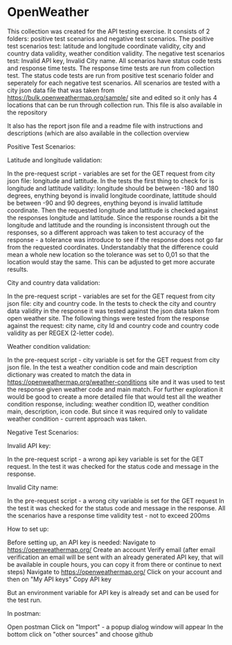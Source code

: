 # OpenWeather
This collection was created for the API testing exercise.
It consists of 2 folders: positive test scenarios and negative test scenarios.
The positive test scenarios test: latitude and longitude coordinate validity, city and country data validity, weather condition validity.
The negative test scenarios test: Invalid API key, Invalid City name.
All scenarios have status code tests and response time tests. The response time tests are run from collection test. The status code tests are run from positive test scenario folder and seperately for each negative test scenarios.
All scenarios are tested with a city json data file that was taken from https://bulk.openweathermap.org/sample/ site and edited so it only has 4 locations that can be run through collection run. This file is also available in the repository

It also has the report json file and a readme file with instructions and descriptions (which are also available in the collection overview

Positive Test Scenarios:

Latitude and longitude validation:

In the pre-request script - variables are set for the GET request from city json file: longitude and lattitude.
In the tests the first thing to check for is longitude and lattitude validity: longitude should be between -180 and 180 degrees, enything beyond is invalid longitude coordinate, lattitude should be between -90 and 90 degrees, enything beyond is invalid lattitude coordinate.
Then the requested longitude and lattitude is checked against the responses longitude and lattitude. Since the response rounds a bit the longitude and lattitude and the rounding is inconsistent through out the responses, so a different approach was taken to test accuracy of the response - a tolerance was introduce to see if the response does not go far from the requested coordinates. Understandably that the difference could mean a whole new location so the tolerance was set to 0,01 so that the location would stay the same. This can be adjusted to get more accurate results.

City and country data validation:

In the pre-request script - variables are set for the GET request from city json file: city and country code.
In the tests to check the city and country data validity in the response it was tested against the json data taken from open weather site. The following things were tested from the response against the request: city name, city Id and country code and country code validity as per REGEX (2-letter code).

Weather condition validation:

In the pre-request script - city variable is set for the GET request from city json file.
In the test a weather condition code and main description dictionary was created to match the data in https://openweathermap.org/weather-conditions site and it was used to test the response given weather code and main match. For further exploration it would be good to create a more detailed file that would test all the weather condition response, including: weather condition ID, weather condition main, description, icon code. But since it was required only to validate weather condition - current approach was taken.


Negative Test Scenarios:

Invalid API key:

In the pre-request script - a wrong api key variable is set for the GET request.
In the test it was checked for the status code and message in the response.

Invalid City name:

In the pre-request script - a wrong city variable is set for the GET request
In the test it was checked for the status code and message in the response.
All the scenarios have a response time validity test - not to exceed 200ms


How to set up:

Before setting up, an API key is needed:
  Navigate to https://openweathermap.org/
  Create an account
  Verify email (after email verification an email will be sent with an already generated API key, that will be available in couple hours, you can copy it from there or continue to next steps)
  Navigate to https://openweathermap.org/
  Click on your account and then on "My API keys"
  Copy API key

But an environment variable for API key is already set and can be used for the test run.

In postman:

  Open postman
  Click on "Import" - a popup dialog window will appear
  In the bottom click on "other sources" and choose github


